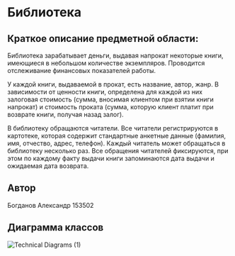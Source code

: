 # Библиотека

## Краткое описание предметной области:

Библиотека зарабатывает деньги, выдавая напрокат некоторые книги,
имеющиеся в небольшом количестве экземпляров. Проводится отслеживание финансовых показателей работы.

У каждой книги, выдаваемой в прокат, есть название, автор, жанр.
В зависимости от ценности книги, определена 
для каждой из них залоговая стоимость 
(сумма, вносимая клиентом при взятии книги напрокат) и стоимость проката 
(сумма, которую клиент платит при возврате книги, получая назад залог).

В библиотеку обращаются читатели. Все читатели регистрируются в картотеке, 
которая содержит стандартные анкетные данные (фамилия, имя, отчество, адрес, телефон). 
Каждый читатель может обращаться в библиотеку несколько раз.
Все обращения читателей фиксируются, при этом по каждому факту 
выдачи книги запоминаются дата выдачи и ожидаемая дата возврата.

## Автор

Богданов Александр 153502

## Диаграмма классов

![Technical Diagrams (1)](https://user-images.githubusercontent.com/90352952/222985215-9403016d-cdb4-487f-a8f0-ecba803c13a5.jpg)
